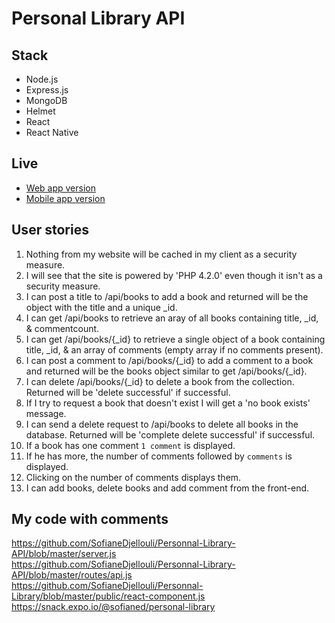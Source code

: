 # Personal Library API
## Stack
* Node.js
* Express.js
* MongoDB
* Helmet
* React
* React Native
## Live
* <a href="https://personal-library-.glitch.me/">Web app version</a>
* <a href="https://snack.expo.io/@sofianed/personal-library">Mobile app version</a>
## User stories
1) Nothing from my website will be cached in my client as a security measure.
2) I will see that the site is powered by 'PHP 4.2.0' even though it isn't as a security measure.
3) I can post a title to /api/books to add a book and returned will be the object with the title and a unique _id.
4) I can get /api/books to retrieve an aray of all books containing title, _id, & commentcount.
5) I can get /api/books/{_id} to retrieve a single object of a book containing title, _id, & an array of comments (empty array if no comments present).
6) I can post a comment to /api/books/{_id} to add a comment to a book and returned will be the books object similar to get /api/books/{_id}.
7) I can delete /api/books/{_id} to delete a book from the collection. Returned will be 'delete successful' if successful.
8) If I try to request a book that doesn't exist I will get a 'no book exists' message.
9) I can send a delete request to /api/books to delete all books in the database. Returned will be 'complete delete successful' if successful.
10) If a book has one comment `1 comment` is displayed.
11) If he has more, the number of comments followed by `comments` is displayed.
12) Clicking on the number of comments displays them.
13) I can add books, delete books and add comment from the front-end.

## My code with comments
https://github.com/SofianeDjellouli/Personnal-Library-API/blob/master/server.js  
https://github.com/SofianeDjellouli/Personnal-Library-API/blob/master/routes/api.js  
https://github.com/SofianeDjellouli/Personnal-Library/blob/master/public/react-component.js  
https://snack.expo.io/@sofianed/personal-library
